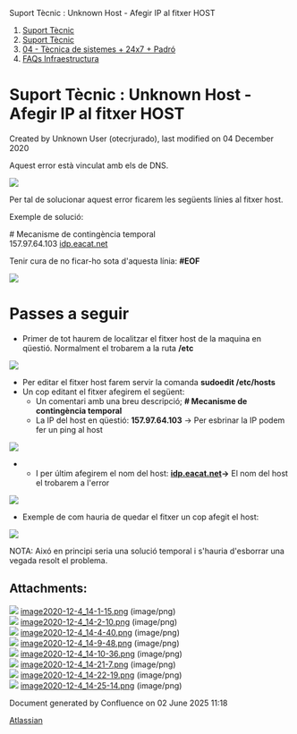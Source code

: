 Suport Tècnic : Unknown Host - Afegir IP al fitxer HOST  

1.  [Suport Tècnic](index.md)
2.  [Suport Tècnic](13893782.md)
3.  [04 - Tècnica de sistemes + 24x7 + Padró](26313202.md)
4.  [FAQs Infraestructura](FAQs-Infraestructura_26313593.md)

Suport Tècnic : Unknown Host - Afegir IP al fitxer HOST
=======================================================

Created by Unknown User (otecrjurado), last modified on 04 December 2020

Aquest error està vinculat amb els de DNS.

![](attachments/41520074/41520077.png)

Per tal de solucionar aquest error ficarem les següents línies al fitxer host.

Exemple de solució:

\# Mecanisme de contingència temporal  
157.97.64.103 [idp.eacat.net](http://idp.eacat.net)

Tenir cura de no ficar-ho sota d'aquesta línia: **#EOF**

![](attachments/41520074/41520076.png)

Passes a seguir
===============

*   Primer de tot haurem de localitzar el fitxer host de la maquina en qüestió. Normalment el trobarem a la ruta **/etc**

**![](attachments/41520074/41520079.png)**

*   Per editar el fitxer host farem servir la comanda **sudoedit /etc/hosts**
*   Un cop editant el fitxer afegirem el següent:
    *   Un comentari amb una breu descripció; **\# Mecanisme de contingència temporal**
    *   La IP del host en qüestió: **157.97.64.103** → Per esbrinar la IP podem fer un ping al host

![](attachments/41520074/41520080.png)

*   *   I per últim afegirem el nom del host: **[idp.eacat.net](http://idp.eacat.net)→** El nom del host el trobarem a l'error

![](attachments/41520074/41520081.png)

*   Exemple de com hauria de quedar el fitxer un cop afegit el host:

![](attachments/41520074/41520083.png)

  

NOTA: Aixó en principi seria una solució temporal i s'hauria d'esborrar una vegada resolt el problema.

Attachments:
------------

![](images/icons/bullet_blue.gif) [image2020-12-4\_14-1-15.png](attachments/41520074/41520075.png) (image/png)  
![](images/icons/bullet_blue.gif) [image2020-12-4\_14-2-10.png](attachments/41520074/41520076.png) (image/png)  
![](images/icons/bullet_blue.gif) [image2020-12-4\_14-4-40.png](attachments/41520074/41520077.png) (image/png)  
![](images/icons/bullet_blue.gif) [image2020-12-4\_14-9-48.png](attachments/41520074/41520078.png) (image/png)  
![](images/icons/bullet_blue.gif) [image2020-12-4\_14-10-36.png](attachments/41520074/41520079.png) (image/png)  
![](images/icons/bullet_blue.gif) [image2020-12-4\_14-21-7.png](attachments/41520074/41520080.png) (image/png)  
![](images/icons/bullet_blue.gif) [image2020-12-4\_14-22-19.png](attachments/41520074/41520081.png) (image/png)  
![](images/icons/bullet_blue.gif) [image2020-12-4\_14-25-14.png](attachments/41520074/41520083.png) (image/png)  

Document generated by Confluence on 02 June 2025 11:18

[Atlassian](http://www.atlassian.com/)